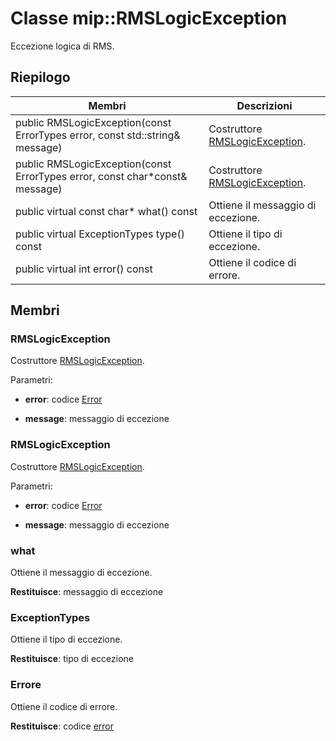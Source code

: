 # <a name="class-miprmslogicexception"></a>Classe mip::RMSLogicException 
Eccezione logica di RMS.
  
## <a name="summary"></a>Riepilogo
 Membri                        | Descrizioni                                
--------------------------------|---------------------------------------------
 public RMSLogicException(const ErrorTypes error, const std::string& message)  |  Costruttore [RMSLogicException](class_mip_rmslogicexception.md).
 public RMSLogicException(const ErrorTypes error, const char*const& message)  |  Costruttore [RMSLogicException](class_mip_rmslogicexception.md).
 public virtual const char* what() const  |  Ottiene il messaggio di eccezione.
 public virtual ExceptionTypes type() const  |  Ottiene il tipo di eccezione.
 public virtual int error() const  |  Ottiene il codice di errore.
  
## <a name="members"></a>Membri
  
### <a name="rmslogicexception"></a>RMSLogicException
Costruttore [RMSLogicException](class_mip_rmslogicexception.md).

Parametri:  
* **error**: codice [Error](class_mip_error.md) 


* **message**: messaggio di eccezione


  
### <a name="rmslogicexception"></a>RMSLogicException
Costruttore [RMSLogicException](class_mip_rmslogicexception.md).

Parametri:  
* **error**: codice [Error](class_mip_error.md) 


* **message**: messaggio di eccezione


  
### <a name="what"></a>what
Ottiene il messaggio di eccezione.

  
**Restituisce**: messaggio di eccezione
  
### <a name="exceptiontypes"></a>ExceptionTypes
Ottiene il tipo di eccezione.

  
**Restituisce**: tipo di eccezione
  
### <a name="error"></a>Errore
Ottiene il codice di errore.

  
**Restituisce**: codice [error](class_mip_error.md)